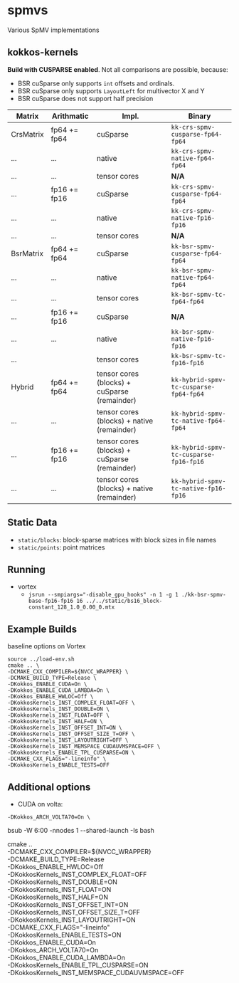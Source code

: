 # spmvs
Various SpMV implementations

## kokkos-kernels

**Build with CUSPARSE enabled**.
Not all comparisons are possible, because:
* BSR cuSparse only supports `int` offsets and ordinals.
* BSR cuSparse only supports `LayoutLeft` for multivector X and Y
* BSR cuSparse does not support half precision


| Matrix    | Arithmatic   | Impl.        | Binary |
|-|-|-|-|
| CrsMatrix | fp64 += fp64 | cuSparse     | `kk-crs-spmv-cusparse-fp64-fp64` |
| ...       | ...          | native       | `kk-crs-spmv-native-fp64-fp64`   |
| ...       | ...          | tensor cores | **N/A**                          | 
| ...       | fp16 += fp16 | cuSparse     | `kk-crs-spmv-cusparse-fp64-fp64` |
| ...       | ...          | native       | `kk-crs-spmv-native-fp16-fp16`   |
| ...       | ...          | tensor cores | **N/A**                          | 
| BsrMatrix | fp64 += fp64 | cuSparse     | `kk-bsr-spmv-cusparse-fp64-fp64` |
| ...       | ...          | native       | `kk-bsr-spmv-native-fp64-fp64`   |
| ...       | ...          | tensor cores | `kk-bsr-spmv-tc-fp64-fp64`       | 
| ...       | fp16 += fp16 | cuSparse     | **N/A**                          |
| ...       | ...          | native       | `kk-bsr-spmv-native-fp16-fp16`   |
| ...       |              | tensor cores | `kk-bsr-spmv-tc-fp16-fp16`       |
| Hybrid    | fp64 += fp64 | tensor cores (blocks) + cuSparse (remainder) | `kk-hybrid-spmv-tc-cusparse-fp64-fp64` |
| ...       | ...          | tensor cores (blocks) + native (remainder)   | `kk-hybrid-spmv-tc-native-fp64-fp64`   |
| ...       | fp16 += fp16 | tensor cores (blocks) + cuSparse (remainder) | `kk-hybrid-spmv-tc-cusparse-fp16-fp16` |
| ...       | ...          | tensor cores (blocks) + native (remainder)   | `kk-hybrid-spmv-tc-native-fp16-fp16`   |

## Static Data

* `static/blocks`: block-sparse matrices with block sizes in file names
* `static/points`: point matrices

## Running

* vortex
    * `jsrun --smpiargs="-disable_gpu_hooks" -n 1 -g 1 ./kk-bsr-spmv-base-fp16-fp16 16 ../../static/bs16_block-constant_128_1.0_0.00_0.mtx`

## Example Builds

baseline options on Vortex
```
source ../load-env.sh
cmake .. \
-DCMAKE_CXX_COMPILER=${NVCC_WRAPPER} \
-DCMAKE_BUILD_TYPE=Release \
-DKokkos_ENABLE_CUDA=On \
-DKokkos_ENABLE_CUDA_LAMBDA=On \
-DKokkos_ENABLE_HWLOC=Off \
-DKokkosKernels_INST_COMPLEX_FLOAT=OFF \
-DKokkosKernels_INST_DOUBLE=ON \
-DKokkosKernels_INST_FLOAT=OFF \
-DKokkosKernels_INST_HALF=ON \
-DKokkosKernels_INST_OFFSET_INT=ON \
-DKokkosKernels_INST_OFFSET_SIZE_T=OFF \
-DKokkosKernels_INST_LAYOUTRIGHT=OFF \
-DKokkosKernels_INST_MEMSPACE_CUDAUVMSPACE=OFF \
-DKokkosKernels_ENABLE_TPL_CUSPARSE=ON \
-DCMAKE_CXX_FLAGS="-lineinfo" \
-DKokkosKernels_ENABLE_TESTS=OFF 
```

## Additional options



* CUDA on volta: 
```
-DKokkos_ARCH_VOLTA70=On \
```

bsub -W 6:00 -nnodes 1 --shared-launch -Is bash

cmake .. \
-DCMAKE_CXX_COMPILER=${NVCC_WRAPPER} \
-DCMAKE_BUILD_TYPE=Release \
-DKokkos_ENABLE_HWLOC=Off \
-DKokkosKernels_INST_COMPLEX_FLOAT=OFF \
-DKokkosKernels_INST_DOUBLE=ON \
-DKokkosKernels_INST_FLOAT=ON \
-DKokkosKernels_INST_HALF=ON \
-DKokkosKernels_INST_OFFSET_INT=ON \
-DKokkosKernels_INST_OFFSET_SIZE_T=OFF \
-DKokkosKernels_INST_LAYOUTRIGHT=ON \
-DCMAKE_CXX_FLAGS="-lineinfo" \
-DKokkosKernels_ENABLE_TESTS=ON \
-DKokkos_ENABLE_CUDA=On \
-DKokkos_ARCH_VOLTA70=On \
-DKokkos_ENABLE_CUDA_LAMBDA=On \
-DKokkosKernels_ENABLE_TPL_CUSPARSE=ON \
-DKokkosKernels_INST_MEMSPACE_CUDAUVMSPACE=OFF